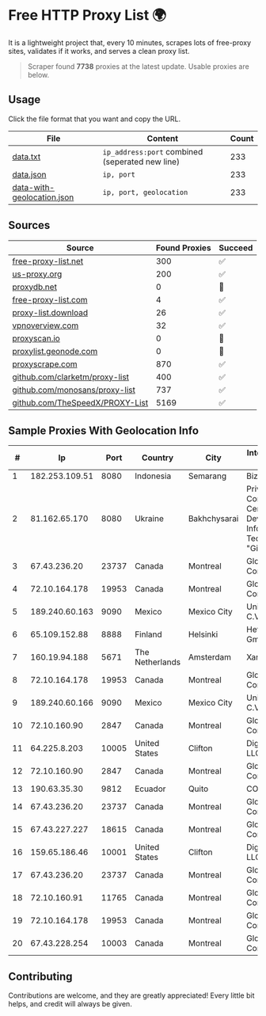 
# Free HTTP Proxy List 🌍

It is a lightweight project that, every 10 minutes, scrapes lots of free-proxy sites, validates if it works, and serves a clean proxy list.


> Scraper found **7738** proxies at the latest update. Usable proxies are below.

## Usage

Click the file format that you want and copy the URL.


|File|Content|Count|
|----|-------|-----|
|[data.txt](https://raw.githubusercontent.com/themiralay/Proxy-List-World/master/data.txt)|`ip_address:port` combined (seperated new line)|233|
|[data.json](https://raw.githubusercontent.com/themiralay/Proxy-List-World/master/data.json)|`ip, port`|233|
|[data-with-geolocation.json](https://raw.githubusercontent.com/themiralay/Proxy-List-World/master/data-with-geolocation.json)|`ip, port, geolocation`|233|

## Sources

|Source|Found Proxies|Succeed|
|------|-------------|-------|
|[free-proxy-list.net](https://free-proxy-list.net)|300|✅|
|[us-proxy.org](https://www.us-proxy.org)|200|✅|
|[proxydb.net](http://proxydb.net)|0|🚫|
|[free-proxy-list.com](https://free-proxy-list.com/?page=&port=&type%5B%5D=http&type%5B%5D=https&up_time=0&search=Search)|4|✅|
|[proxy-list.download](https://www.proxy-list.download/HTTP)|26|✅|
|[vpnoverview.com](https://vpnoverview.com/privacy/anonymous-browsing/free-proxy-servers)|32|✅|
|[proxyscan.io](https://www.proxyscan.io)|0|🚫|
|[proxylist.geonode.com](https://proxylist.geonode.com/api/proxy-list?limit=300&page=1&sort_by=lastChecked&sort_type=desc&protocols=http,https)|0|🚫|
|[proxyscrape.com](https://api.proxyscrape.com/v2/?request=displayproxies&protocol=http&timeout=10000&country=all&ssl=all&anonymity=all)|870|✅|
|[github.com/clarketm/proxy-list](https://raw.githubusercontent.com/clarketm/proxy-list/master/proxy-list-raw.txt)|400|✅|
|[github.com/monosans/proxy-list](https://raw.githubusercontent.com/monosans/proxy-list/main/proxies/http.txt)|737|✅|
|[github.com/TheSpeedX/PROXY-List](https://raw.githubusercontent.com/TheSpeedX/PROXY-List/master/http.txt)|5169|✅|


## Sample Proxies With Geolocation Info

|#|Ip|Port|Country|City|Internet Service Provider|
|-|--|----|-------|----|-------------------------|
|1|182.253.109.51|8080|Indonesia|Semarang|Biznet Metronet|
|2|81.162.65.170|8080|Ukraine|Bakhchysarai|Private Company Center for Development Information Technology "Gigabyte"|
|3|67.43.236.20|23737|Canada|Montreal|GloboTech Communications|
|4|72.10.164.178|19953|Canada|Montreal|GloboTech Communications|
|5|189.240.60.163|9090|Mexico|Mexico City|Uninet S.A. de C.V.|
|6|65.109.152.88|8888|Finland|Helsinki|Hetzner Online GmbH|
|7|160.19.94.188|5671|The Netherlands|Amsterdam|Xantho UAB|
|8|72.10.164.178|19953|Canada|Montreal|GloboTech Communications|
|9|189.240.60.166|9090|Mexico|Mexico City|Uninet S.A. de C.V.|
|10|72.10.160.90|2847|Canada|Montreal|GloboTech Communications|
|11|64.225.8.203|10005|United States|Clifton|DigitalOcean, LLC|
|12|72.10.160.90|2847|Canada|Montreal|GloboTech Communications|
|13|190.63.35.30|9812|Ecuador|Quito|CONECEL|
|14|67.43.236.20|23737|Canada|Montreal|GloboTech Communications|
|15|67.43.227.227|18615|Canada|Montreal|GloboTech Communications|
|16|159.65.186.46|10001|United States|Clifton|DigitalOcean, LLC|
|17|67.43.236.20|23737|Canada|Montreal|GloboTech Communications|
|18|72.10.160.91|11765|Canada|Montreal|GloboTech Communications|
|19|72.10.164.178|19953|Canada|Montreal|GloboTech Communications|
|20|67.43.228.254|10003|Canada|Montreal|GloboTech Communications|



## Contributing

Contributions are welcome, and they are greatly appreciated! Every
little bit helps, and credit will always be given.

